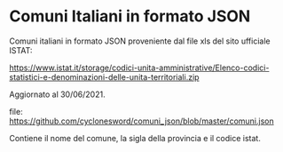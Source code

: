 # Comuni Italiani in formato JSON

Comuni italiani in formato JSON proveniente dal file xls del sito ufficiale ISTAT:

https://www.istat.it/storage/codici-unita-amministrative/Elenco-codici-statistici-e-denominazioni-delle-unita-territoriali.zip

Aggiornato al 30/06/2021.

file: https://github.com/cyclonesword/comuni_json/blob/master/comuni.json

Contiene il nome del comune, la sigla della provincia e il codice istat.
